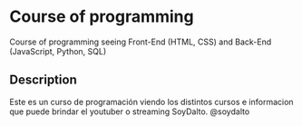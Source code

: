 # Course of programming
Course of programming seeing Front-End (HTML, CSS) and Back-End (JavaScript, Python, SQL)

## Description
Este es un curso de programación viendo los distintos cursos e informacion que puede brindar el youtuber o streaming SoyDalto. @soydalto